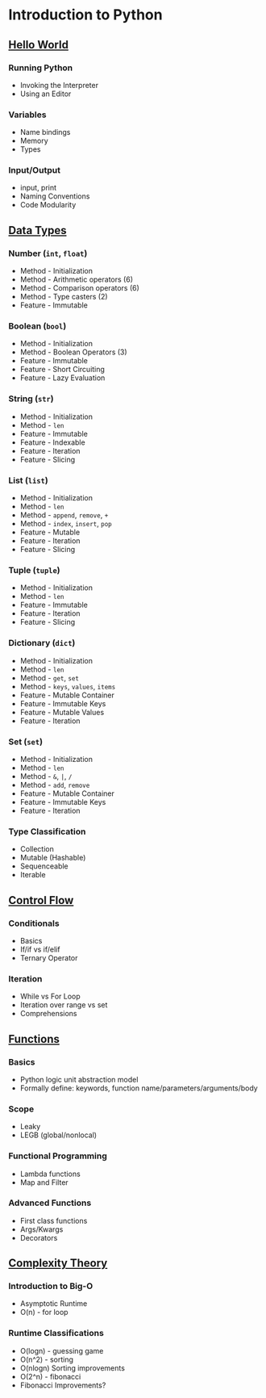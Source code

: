 # Introduction to Python

## [Hello World](https://github.com/ByteAcademy-Curriculum/Data-Science/blob/master/Slides/Phase%201/Week%201/Slides/Introduction-To-Python/Hello-World.md)

### Running Python
* Invoking the Interpreter
* Using an Editor

### Variables
* Name bindings
* Memory
* Types

### Input/Output
* input, print
* Naming Conventions
* Code Modularity

## [Data Types](https://github.com/ByteAcademy-Curriculum/Data-Science/blob/master/Slides/Phase%201/Week%201/Slides/Introduction-To-Python/Data-Types.md)
### Number (```int```, ```float```)
* Method - Initialization
* Method - Arithmetic operators (6)
* Method - Comparison operators (6)
* Method - Type casters (2)
* Feature - Immutable

### Boolean (```bool```)
* Method - Initialization
* Method - Boolean Operators (3)
* Feature - Immutable
* Feature - Short Circuiting
* Feature - Lazy Evaluation

### String (```str```)
* Method - Initialization
* Method - ```len```
* Feature - Immutable
* Feature - Indexable
* Feature - Iteration
* Feature - Slicing

### List (```list```)
* Method - Initialization
* Method - ```len```
* Method - ```append```, ```remove```, ```+```
* Method - ```index```, ```insert```, ```pop```
* Feature - Mutable
* Feature - Iteration
* Feature - Slicing

### Tuple (```tuple```)
* Method - Initialization
* Method - ```len```
* Feature - Immutable
* Feature - Iteration
* Feature - Slicing

### Dictionary (```dict```)
* Method - Initialization
* Method - ```len```
* Method - ```get```, ```set```
* Method - ```keys```, ```values```, ```items```
* Feature - Mutable Container
* Feature - Immutable Keys
* Feature - Mutable Values
* Feature - Iteration

### Set (```set```)
* Method - Initialization
* Method - ```len```
* Method - ```&```, ```|```, ```/```
* Method - ```add```, ```remove```
* Feature - Mutable Container
* Feature - Immutable Keys
* Feature - Iteration

### Type Classification
* Collection
* Mutable (Hashable)
* Sequenceable
* Iterable

## [Control Flow](...)
### Conditionals
* Basics
* If/if vs if/elif
* Ternary Operator

### Iteration
* While vs For Loop
* Iteration over range vs set
* Comprehensions

## [Functions](...)
### Basics
* Python logic unit abstraction model
* Formally define: keywords, function name/parameters/arguments/body

### Scope
* Leaky
* LEGB (global/nonlocal)

### Functional Programming
* Lambda functions
* Map and Filter

### Advanced Functions
* First class functions
* Args/Kwargs
* Decorators

## [Complexity Theory](...)
### Introduction to Big-O
* Asymptotic Runtime
* O(n) - for loop

### Runtime Classifications
* O(logn) - guessing game
* O(n^2) - sorting
* O(nlogn) Sorting improvements
* O(2^n) - fibonacci
* Fibonacci Improvements?

